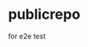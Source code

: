 # publicrepo
for e2e test



























































































































































































































































































































































































































































































































































































































































































































































































































































































